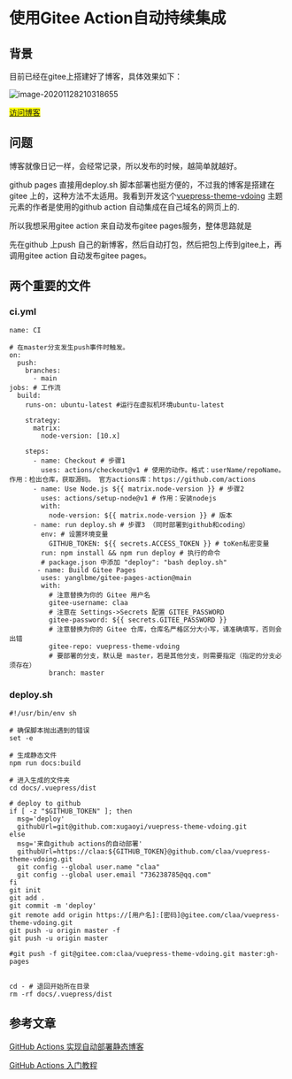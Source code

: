 #  使用Gitee Action自动持续集成

## 背景

目前已经在gitee上搭建好了博客，具体效果如下：

![image-20201128210318655](https://gitee.com/claa/tuci/raw/master/img/image-20201128210318655.png)

<mark>[访问博客](http://claa.gitee.io/vuepress-theme-vdoing/)</mark>

## 问题

博客就像日记一样，会经常记录，所以发布的时候，越简单就越好。

github pages 直接用deploy.sh 脚本部署也挺方便的，不过我的博客是搭建在gitee 上的，这种方法不太适用。我看到开发这个[vuepress-theme-vdoing](https://doc.xugaoyi.com/vuepress-theme-vdoing-doc/) 主题元素的作者是使用的github action 自动集成在自己域名的网页上的.

所以我想采用gitee action 来自动发布gitee pages服务，整体思路就是

先在github 上push 自己的新博客，然后自动打包，然后把包上传到gitee上，再调用gitee action 自动发布gitee pages。

## 两个重要的文件

### ci.yml

```
name: CI

# 在master分支发生push事件时触发。
on: 
  push:
    branches:
      - main
jobs: # 工作流
  build:
    runs-on: ubuntu-latest #运行在虚拟机环境ubuntu-latest

    strategy:
      matrix:
        node-version: [10.x]

    steps: 
      - name: Checkout # 步骤1
        uses: actions/checkout@v1 # 使用的动作。格式：userName/repoName。作用：检出仓库，获取源码。 官方actions库：https://github.com/actions
      - name: Use Node.js ${{ matrix.node-version }} # 步骤2
        uses: actions/setup-node@v1 # 作用：安装nodejs
        with:
          node-version: ${{ matrix.node-version }} # 版本
      - name: run deploy.sh # 步骤3 （同时部署到github和coding）
        env: # 设置环境变量
          GITHUB_TOKEN: ${{ secrets.ACCESS_TOKEN }} # toKen私密变量
        run: npm install && npm run deploy # 执行的命令  
        # package.json 中添加 "deploy": "bash deploy.sh"
       - name: Build Gitee Pages
        uses: yanglbme/gitee-pages-action@main
        with:
          # 注意替换为你的 Gitee 用户名
          gitee-username: claa
          # 注意在 Settings->Secrets 配置 GITEE_PASSWORD
          gitee-password: ${{ secrets.GITEE_PASSWORD }}
          # 注意替换为你的 Gitee 仓库，仓库名严格区分大小写，请准确填写，否则会出错
          gitee-repo: vuepress-theme-vdoing
          # 要部署的分支，默认是 master，若是其他分支，则需要指定（指定的分支必须存在）
          branch: master

```

### deploy.sh

```
#!/usr/bin/env sh

# 确保脚本抛出遇到的错误
set -e

# 生成静态文件
npm run docs:build

# 进入生成的文件夹
cd docs/.vuepress/dist

# deploy to github
if [ -z "$GITHUB_TOKEN" ]; then
  msg='deploy'
  githubUrl=git@github.com:xugaoyi/vuepress-theme-vdoing.git
else
  msg='来自github actions的自动部署'
  githubUrl=https://claa:${GITHUB_TOKEN}@github.com/claa/vuepress-theme-vdoing.git
  git config --global user.name "claa"
  git config --global user.email "736238785@qq.com"
fi
git init
git add .
git commit -m 'deploy'
git remote add origin https://[用户名]:[密码]@gitee.com/claa/vuepress-theme-vdoing.git
git push -u origin master -f
git push -u origin master

#git push -f git@gitee.com:claa/vuepress-theme-vdoing.git master:gh-pages


cd - # 退回开始所在目录
rm -rf docs/.vuepress/dist
```



## 参考文章

[GitHub Actions 实现自动部署静态博客](https://xugaoyi.com/pages/6b9d359ec5aa5019/#%E5%89%8D%E8%A8%80)

 [GitHub Actions 入门教程](http://www.ruanyifeng.com/blog/2019/09/getting-started-with-github-actions.html?20191227113947#comment-last)